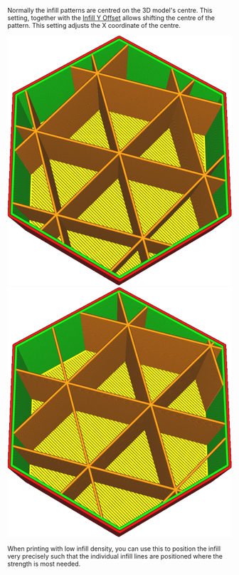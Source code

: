 Normally the infill patterns are centred on the 3D model's centre. This setting, together with the [Infill Y Offset](infill_offset_y.md) allows shifting the centre of the pattern. This setting adjusts the X coordinate of the centre.

![Infill is centred](../images/infill_offset_xy_0.png)
![Shifted 5mm to the right](../images/infill_offset_x_5.png)

When printing with low infill density, you can use this to position the infill very precisely such that the individual infill lines are positioned where the strength is most needed.